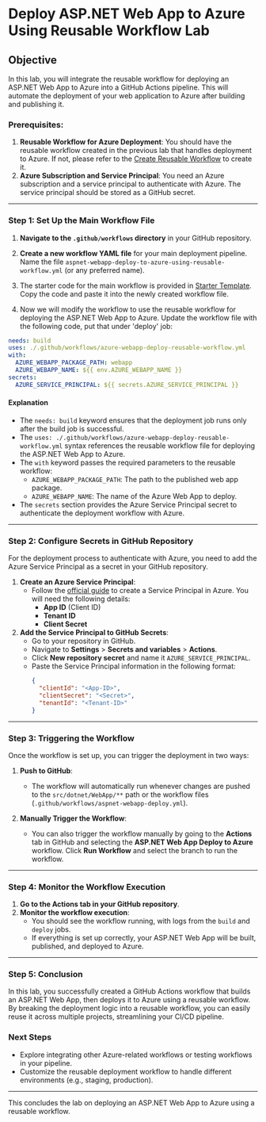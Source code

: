 # Deploy ASP.NET Web App to Azure Using Reusable Workflow Lab

## Objective

In this lab, you will integrate the reusable workflow for deploying an ASP.NET Web App to Azure into a GitHub Actions pipeline. This will automate the deployment of your web application to Azure after building and publishing it.

### Prerequisites:

1. **Reusable Workflow for Azure Deployment**: You should have the reusable workflow created in the previous lab that handles deployment to Azure. If not, please refer to the [Create Reusable Workflow](./create-reusable-workflow-lab.md) to create it.
2. **Azure Subscription and Service Principal**: You need an Azure subscription and a service principal to authenticate with Azure. The service principal should be stored as a GitHub secret.

---

### Step 1: Set Up the Main Workflow File

1. **Navigate to the `.github/workflows` directory** in your GitHub repository.
2. **Create a new workflow YAML file** for your main deployment pipeline. Name the file `aspnet-webapp-deploy-to-azure-using-reusable-workflow.yml` (or any preferred name).

3. The starter code for the main workflow is provided in [Starter Template](./deploy-to-azure-reusable-workflow-starter.md). Copy the code and paste it into the newly created workflow file.

4. Now we will modify the workflow to use the reusable workflow for deploying the ASP.NET Web App to Azure. Update the workflow file with the following code, put that under 'deploy' job:

```yaml
needs: build
uses: ./.github/workflows/azure-webapp-deploy-reusable-workflow.yml
with:
  AZURE_WEBAPP_PACKAGE_PATH: webapp
  AZURE_WEBAPP_NAME: ${{ env.AZURE_WEBAPP_NAME }}
secrets:
  AZURE_SERVICE_PRINCIPAL: ${{ secrets.AZURE_SERVICE_PRINCIPAL }}
```

#### Explanation

- The `needs: build` keyword ensures that the deployment job runs only after the build job is successful.
- The `uses: ./.github/workflows/azure-webapp-deploy-reusable-workflow.yml` syntax references the reusable workflow file for deploying the ASP.NET Web App to Azure.
- The `with` keyword passes the required parameters to the reusable workflow:
  - `AZURE_WEBAPP_PACKAGE_PATH`: The path to the published web app package.
  - `AZURE_WEBAPP_NAME`: The name of the Azure Web App to deploy.
- The `secrets` section provides the Azure Service Principal secret to authenticate the deployment workflow with Azure.

---

### Step 2: Configure Secrets in GitHub Repository

For the deployment process to authenticate with Azure, you need to add the Azure Service Principal as a secret in your GitHub repository.

1. **Create an Azure Service Principal**:
   - Follow the [official guide](https://learn.microsoft.com/en-us/cli/azure/azure-cli-sp-tutorial-1?tabs=bash) to create a Service Principal in Azure. You will need the following details:
     - **App ID** (Client ID)
     - **Tenant ID**
     - **Client Secret**
2. **Add the Service Principal to GitHub Secrets**:
   - Go to your repository in GitHub.
   - Navigate to **Settings** > **Secrets and variables** > **Actions**.
   - Click **New repository secret** and name it `AZURE_SERVICE_PRINCIPAL`.
   - Paste the Service Principal information in the following format:
     ```json
     {
       "clientId": "<App-ID>",
       "clientSecret": "<Secret>",
       "tenantId": "<Tenant-ID>"
     }
     ```

---

### Step 3: Triggering the Workflow

Once the workflow is set up, you can trigger the deployment in two ways:

1. **Push to GitHub**:

   - The workflow will automatically run whenever changes are pushed to the `src/dotnet/WebApp/**` path or the workflow files (`.github/workflows/aspnet-webapp-deploy.yml`).

2. **Manually Trigger the Workflow**:
   - You can also trigger the workflow manually by going to the **Actions** tab in GitHub and selecting the **ASP.NET Web App Deploy to Azure** workflow. Click **Run Workflow** and select the branch to run the workflow.

---

### Step 4: Monitor the Workflow Execution

1. **Go to the Actions tab in your GitHub repository**.
2. **Monitor the workflow execution**:
   - You should see the workflow running, with logs from the `build` and `deploy` jobs.
   - If everything is set up correctly, your ASP.NET Web App will be built, published, and deployed to Azure.

---

### Step 5: Conclusion

In this lab, you successfully created a GitHub Actions workflow that builds an ASP.NET Web App, then deploys it to Azure using a reusable workflow. By breaking the deployment logic into a reusable workflow, you can easily reuse it across multiple projects, streamlining your CI/CD pipeline.

### Next Steps

- Explore integrating other Azure-related workflows or testing workflows in your pipeline.
- Customize the reusable deployment workflow to handle different environments (e.g., staging, production).

---

This concludes the lab on deploying an ASP.NET Web App to Azure using a reusable workflow.
